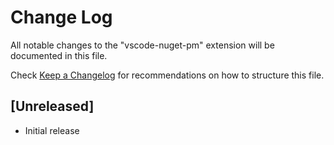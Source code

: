 # Change Log
All notable changes to the "vscode-nuget-pm" extension will be documented in this file.

Check [Keep a Changelog](http://keepachangelog.com/) for recommendations on how to structure this file.

## [Unreleased]
- Initial release